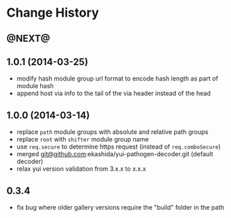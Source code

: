 Change History
==============

@NEXT@
------


1.0.1 (2014-03-25)
------------------

- modify hash module group url format to encode hash length as part of module hash
- append host via info to the tail of the via header instead of the head


1.0.0 (2014-03-14)
------------------

- replace `path` module groups with absolute and relative path groups
- replace `root` with `shifter` module group name
- use `req.secure` to determine https request (instead of `req.comboSecure`)
- merged git@github.com:ekashida/yui-pathogen-decoder.git (default decoder)
- relax yui version validation from 3.x.x to x.x.x

0.3.4
------

- fix bug where older gallery versions require the "build" folder in the path
